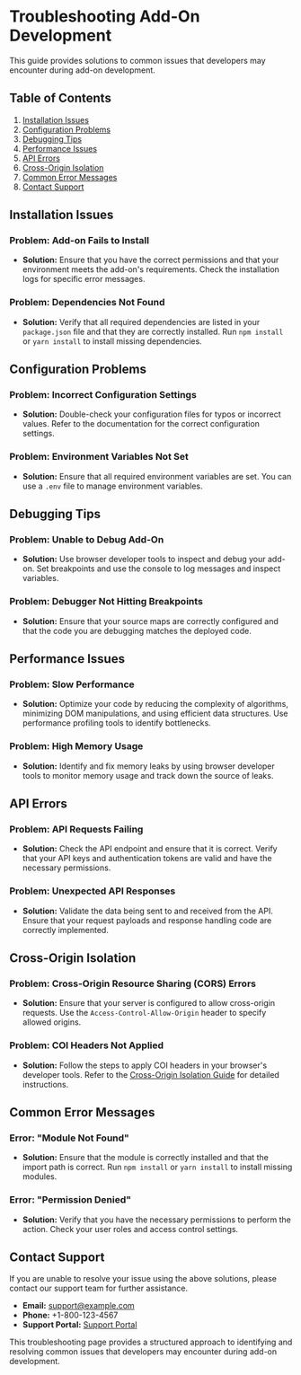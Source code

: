 
# Troubleshooting Add-On Development

This guide provides solutions to common issues that developers may encounter during add-on development.

## Table of Contents

1. [Installation Issues](#installation-issues)
2. [Configuration Problems](#configuration-problems)
3. [Debugging Tips](#debugging-tips)
4. [Performance Issues](#performance-issues)
5. [API Errors](#api-errors)
6. [Cross-Origin Isolation](#cross-origin-isolation)
7. [Common Error Messages](#common-error-messages)
8. [Contact Support](#contact-support)

## Installation Issues

### Problem: Add-on Fails to Install
- **Solution:** Ensure that you have the correct permissions and that your environment meets the add-on's requirements. Check the installation logs for specific error messages.

### Problem: Dependencies Not Found
- **Solution:** Verify that all required dependencies are listed in your `package.json` file and that they are correctly installed. Run `npm install` or `yarn install` to install missing dependencies.

## Configuration Problems

### Problem: Incorrect Configuration Settings
- **Solution:** Double-check your configuration files for typos or incorrect values. Refer to the documentation for the correct configuration settings.

### Problem: Environment Variables Not Set
- **Solution:** Ensure that all required environment variables are set. You can use a `.env` file to manage environment variables.

## Debugging Tips

### Problem: Unable to Debug Add-On
- **Solution:** Use browser developer tools to inspect and debug your add-on. Set breakpoints and use the console to log messages and inspect variables.

### Problem: Debugger Not Hitting Breakpoints
- **Solution:** Ensure that your source maps are correctly configured and that the code you are debugging matches the deployed code.

## Performance Issues

### Problem: Slow Performance
- **Solution:** Optimize your code by reducing the complexity of algorithms, minimizing DOM manipulations, and using efficient data structures. Use performance profiling tools to identify bottlenecks.

### Problem: High Memory Usage
- **Solution:** Identify and fix memory leaks by using browser developer tools to monitor memory usage and track down the source of leaks.

## API Errors

### Problem: API Requests Failing
- **Solution:** Check the API endpoint and ensure that it is correct. Verify that your API keys and authentication tokens are valid and have the necessary permissions.

### Problem: Unexpected API Responses
- **Solution:** Validate the data being sent to and received from the API. Ensure that your request payloads and response handling code are correctly implemented.

## Cross-Origin Isolation

### Problem: Cross-Origin Resource Sharing (CORS) Errors
- **Solution:** Ensure that your server is configured to allow cross-origin requests. Use the `Access-Control-Allow-Origin` header to specify allowed origins.

### Problem: COI Headers Not Applied
- **Solution:** Follow the steps to apply COI headers in your browser's developer tools. Refer to the [Cross-Origin Isolation Guide](src/pages/guides/develop/coi.md) for detailed instructions.

## Common Error Messages

### Error: "Module Not Found"
- **Solution:** Ensure that the module is correctly installed and that the import path is correct. Run `npm install` or `yarn install` to install missing modules.

### Error: "Permission Denied"
- **Solution:** Verify that you have the necessary permissions to perform the action. Check your user roles and access control settings.

## Contact Support

If you are unable to resolve your issue using the above solutions, please contact our support team for further assistance.

- **Email:** support@example.com
- **Phone:** +1-800-123-4567
- **Support Portal:** [Support Portal](https://support.example.com)

This troubleshooting page provides a structured approach to identifying and resolving common issues that developers may encounter during add-on development.
